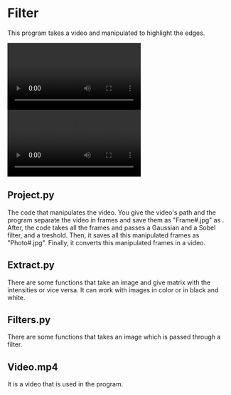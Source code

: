 # Filter
This program takes a video and manipulated to highlight the edges.

![Normal video](https://github.com/GinHar/Filter/blob/main/Video.mp4)
![Video with the edges highlight](https://github.com/GinHar/Filter/blob/main/Video_filter.mp4)

## Project.py
The code that manipulates the video. You give the video's path and the program separate the video in frames and save them as "Frame#.jpg"  as . After, the code takes all the frames and passes a Gaussian and a Sobel filter, and a treshold. Then, it saves all this  manipulated frames as "Photo#.jpg". Finally, it converts this manipulated frames in a video.

## Extract.py
There are some functions that take an image and give matrix with the intensities or vice versa. It can work with images in color or in black and white.

## Filters.py
There are some functions that takes an image which is passed through a filter.

## Video.mp4
It is a video that is used in the program.
